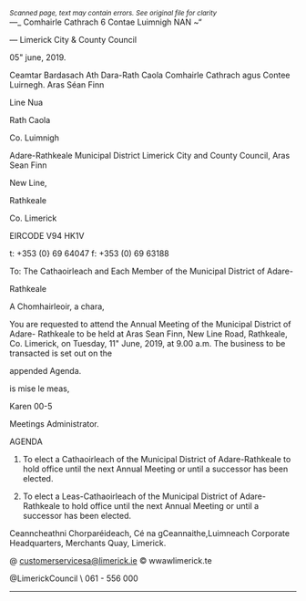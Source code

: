 *<small>Scanned page, text may contain errors. See original file for clarity</small>*  
—_ Comhairle Cathrach
6 Contae Luimnigh
NAN ~“

— Limerick City
& County Council

05" june, 2019.

Ceamtar Bardasach Ath Dara-Rath Caola
Comhairle Cathrach agus Contee Luirnegh.
Aras Séan Finn

Line Nua

Rath Caola

Co. Luimnigh

Adare-Rathkeale Municipal District
Limerick City and County Council,
Aras Sean Finn

New Line,

Rathkeale

Co. Limerick

EIRCODE V94 HK1V

t: +353 (0} 69 64047
f: +353 (0) 69 63188

To: The Cathaoirleach and Each Member of the Municipal District of Adare-

Rathkeale

A Chomhairleoir, a chara,

You are requested to attend the Annual Meeting of the Municipal District of Adare-
Rathkeale to be held at Aras Sean Finn, New Line Road, Rathkeale, Co. Limerick, on
Tuesday, 11" June, 2019, at 9.00 a.m. The business to be transacted is set out on the

appended Agenda.

is mise le meas,

Karen 00-5

Meetings Administrator.

AGENDA

1. To elect a Cathaoirleach of the Municipal District of Adare-Rathkeale to hold office
until the next Annual Meeting or until a successor has been elected.

2. To elect a Leas-Cathaoirleach of the Municipal District of Adare-Rathkeale to hold
office until the next Annual Meeting or until a successor has been elected.

Ceanncheathni Chorparéideach, Cé na gCeannaithe,Luimneach
Corporate Headquarters, Merchants Quay, Limerick.

@ customerservicesa@limerick.ie
© wwawlimerick.te

@LimerickCouncil
\ 061 - 556 000

---
